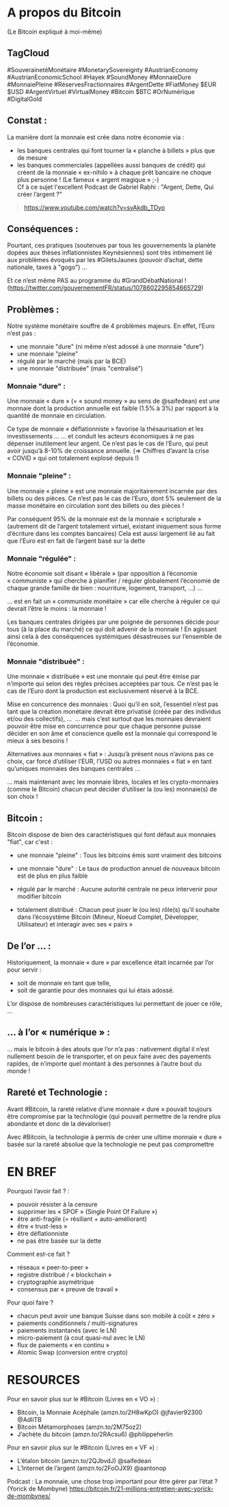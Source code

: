 # A propos du Bitcoin
(Le Bitcoin expliqué à moi-même)

## TagCloud
#SouverainetéMonétaire #MonetarySovereignty
#AustrianEconomy #AustrianEconomicSchool  #Hayek 
#SoundMoney #MonnaieDure #MonnaiePleine  #RéservesFractionnaires #ArgentDette 
#FiatMoney $EUR $USD #ArgentVirtuel #VirtualMoney
#Bitcoin $BTC #OrNumérique #DigitalGold 

## Constat : 
La manière dont la monnaie est crée dans notre économie via : 
- les banques centrales qui font tourner la « planche à billets » plus que de mesure
- les banques commerciales (appellées aussi banques de crédit) qui créent de la monnaie « ex-nihilo » à chaque prêt bancaire
ne choque plus personne ! (Le fameux « argent magique » ;-)   
Cf à ce sujet l'excellent Podcast de Gabriel Rabhi : "Argent, Dette, Qui créer l’argent ?" 
> https://www.youtube.com/watch?v=syAkdb_TDyo
 

## Conséquences : 
Pourtant, ces pratiques (soutenues par tous les gouvernements la planète 
dopées aux thèses inflationnistes Keynésiennes) sont très intimement lié aux problèmes
évoqués par les #GiletsJaunes (pouvoir d’achat, dette nationale, taxes à "gogo") …

Et ce n’est même PAS au programme du #GrandDébatNational ! 
(https://twitter.com/gouvernementFR/status/1078602295854665729)

## Problèmes :
Notre système monétaire souffre de 4 problèmes majeurs. 
En effet, l’Euro n’est pas :
- une monnaie "dure" (ni même n’est adossé à une monnaie "dure")
- une monnaie "pleine"
- régulé par le marché (mais par la BCE)
- une monnaie "distribuée" (mais "centralisé")

### Monnaie "dure" :
Une monnaie « dure » (= « sound money » au sens de @saifedean) est une monnaie dont la production annuelle est faible (1.5% à 3%) par rapport à la quantité de monnaie en circulation.

Ce type de monnaie « déflationniste » favorise la thésaurisation et les investissements ...
… et conduit les acteurs économiques à ne pas dépenser inutilement leur argent.
Ce n’est pas le cas de l’Euro, qui peut avoir jusqu’à 8-10% de croissance annuelle.
(=> Chiffres d’avant la crise « COVID » qui ont totalement explosé depuis !)

### Monnaie "pleine" :
Une monnaie « pleine » est une monnaie majoritairement incarnée par des billets ou des pièces.
Ce n’est pas le cas de l’Euro, dont 5% seulement de la masse monétaire en circulation sont des billets ou des pièces !

Par conséquent 95% de la monnaie est de la monnaie « scripturale » 
(autrement dit de l’argent totalement virtuel, existant iniquement sous forme d’écriture dans les comptes bancaires)
Cela est aussi largement lié au fait que l’Euro est en fait de l’argent basé sur la dette

### Monnaie "régulée" : 
Notre économie soit disant « libérale » (par opposition à l’économie « communiste » qui cherche à planifier / réguler globalement l’économie de chaque grande famille de bien : nourriture, logement, transport, …) …

… est en fait un « communiste monétaire » car elle cherche à réguler ce qui devrait l’être le moins : la monnaie !

Les banques centrales dirigées par une poignée de personnes décide pour tous (à la place du marché) ce qui doit advenir de la monnaie ! En agissant ainsi cela à des conséquences systémiques désastreuses sur l’ensemble de l’économie.

###  Monnaie "distribuée" :
Une monnaie « distribuée » est une monnaie qui peut être émise par n’importe qui selon des règles précises acceptées par tous.
Ce n’est pas le cas de l’Euro dont la production est exclusivement réservé à la BCE.

Mise en concurrence des monnaies : 
Quoi qu’il en soit, l’essentiel n’est pas tant que la création monétaire devrait être privatisé (créée par des individus et/ou des collectifs), … 
… mais c’est surtout que les monnaies devraient pouvoir être mise en concurrence pour que chaque personne puisse décider en son âme et conscience quelle est la monnaie qui correspond le mieux à ses besoins !

Alternatives aux monnaies « fiat » :
Jusqu’à présent nous n’avions pas ce choix, car forcé d’utiliser l’EUR, l’USD ou autres monnaies « fiat » en tant qu’uniques monnaies des banques centrales …

… mais maintenant avec les monnaie libres, locales et les crypto-monnaies (comme le Bitcoin) chacun peut décider d’utiliser la (ou les) monnaie(s) de son choix !

## Bitcoin : 
Bitcoin dispose de bien des caractéristiques qui font défaut aux monnaies "fiat", car c'est :
- une monnaie "pleine" : Tous les bitcoins émis sont vraiment des bitcoins
- une monnaie "dure" : Le taux de production annuel de nouveaux bitcoin est de plus en plus faible

- régulé par le marché : Aucune autorité centrale ne peux intervenir pour modifier bitcoin
- totalement distribué : Chacun peut jouer le (ou les) rôle(s) qu’il souhaite dans l’écosystème Bitcoin (Mineur, Noeud Complet, Développer, Utilisateur) et interagir avec ses « pairs »

## De l’or … : 
Historiquement, la monnaie « dure » par excellence était incarnée par l’or pour servir :
- soit de monnaie en tant que telle,
- soit de garantie pour des monnaies qui lui étais adossé.

L’or dispose de nombreuses caractéristiques lui permettant de jouer ce rôle, …

## … à l’or « numérique » : 
… mais le bitcoin à des atouts que l’or n’a pas : nativement digital il n’est nullement besoin de le transporter, et on peux faire avec des payements rapides, de n’importe quel montant à des personnes à l’autre bout du monde !


## Rareté et Technologie :
Avant #Bitcoin, la rareté relative d’une monnaie « dure » pouvait toujours être compromise par la technologie (qui pouvait permettre de la rendre plus abondante et donc de la dévaloriser) 

Avec  #Bitcoin, la technologie à permis de créer une ultime monnaie « dure » basée sur la rareté absolue que la technologie ne peut pas compromettre 

EN BREF
======

Pourquoi l’avoir fait ? :
* pouvoir résister à la censure 
* supprimer les  « SPOF » (Single Point Of Failure »)
* être anti-fragile (= résiliant + auto-améliorant)
* être « trust-less » 
* être déflationniste
* ne pas être basée sur la dette

Comment est-ce fait ?
* réseaux « peer-to-peer » 
* registre distribué / « blockchain » 
* cryptographie asymétrique
* consensus par « preuve de travail » 

Pour quoi faire ?
* chacun peut avoir une banque Suisse dans son mobile à coût « zéro »
* paiements conditionnels / multi-signatures
* paiements instantanés (avec le LN)
* micro-paiement (à cout quasi-nul avec le LN)
* flux de paiements « en continu » 
* Atomic Swap (conversion entre crypto)


RESOURCES 
=========

Pour en savoir plus sur le #Bitcoin  (Livres en « VO ») :
- Bitcoin, la Monnaie Acéphale (amzn.to/2H8wKpO) @jfavier92300 @AdliTB ‏
- Bitcoin Métamorphoses (amzn.to/2M75oz2) 
- J’achète du bitcoin (amzn.to/2RAcsu6) @philippeherlin

Pour en savoir plus sur le #Bitcoin  (Livres  en « VF ») :
- L’étalon bitcoin (amzn.to/2QJbvdJ) @saifedean
- L’Internet de l’argent (amzn.to/2FoOJX9) @aantonop

Podcast : La monnaie, une chose trop important pour être gérer par l’état ? (Yorick de Mombyne)
https://bitcoin.fr/21-millions-entretien-avec-yorick-de-mombynes/


